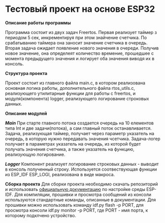 # Тестовый проект на основе ESP32
**Описание работы программы**

Программа состоит из двух задач Freertos. Первая реализует таймер з периодом 5 сек, инкрементируя при этом знайчение счетчика. По срабатыванию таймера она заносит значение счетчика в очередь.
Вторая задача ожидает появление нового значения в очереди. Получив новое значение, она определеят количество времение, прошедшее с момента предыдущего значения и логирует оба значения виводя их в консоль.

**Структура проекта**

Проект состоит из главного файла main.c, в котором реализована основная логика работы, дополнительного файла rtos_utils.c, реализующего утилитарные функции для работы с freertos, и модуля(компонента) logger, реализующего логирование строковых данных.

**Описание модулей**

***Main***
При старте главного потока создается очередь на 10 елементов типа Int и две задачи(потока), а сам главный поток останавливается.
Задача, реализующая таймер, получает через параметр указатель на очередь, в которую нужно передавать значения чсетчика.
Задача-логер получает в параметрах указатель на очередь, из которой будет получать значения счетчика, а также указатель на функцию, реализующую логирование.

***Logger***
Компонент реализует логирование строковых данных - выводит в консоль полученный строку.
Используется  соотвествующая функции из ESP_IDF ESP_LOGI, реализована в виде макроса.

**Сборка проекта**
Для сборки проекта необходимо скачать репозиторий и использовать [официальную документацию](https://docs.espressif.com/projects/esp-idf/en/latest/esp32/get-started/) по настройке среды ESP-IDF.
Для компиляции, прошивки и просмотра сообщений из консоли используются стандартные команды, описанные в документации.
Для прошивки можно использовать команду idf.py flash -p PORT,
для просмотра консоли idf.py monitor -p PORT, где PORT - имя порта, к которому подклчено устройство.
